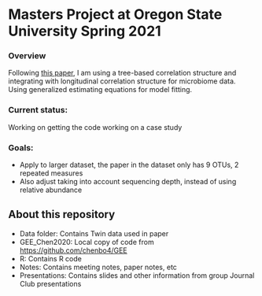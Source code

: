 # Masters Project at Oregon State University Spring 2021


### Overview
Following [this paper](https://journals.plos.org/ploscompbiol/article?id=10.1371/journal.pcbi.1008108), I am using a tree-based correlation structure and integrating with longitudinal correlation structure for microbiome data. Using generalized estimating equations for model fitting.

### Current status:
Working on getting the code working on a case study

### Goals:

- Apply to larger dataset, the paper in the dataset only has 9 OTUs, 2 repeated measures
- Also adjust taking into account sequencing depth, instead of using relative abundance

## About this repository

 - Data folder: Contains Twin data used in paper
 - GEE_Chen2020: Local copy of code from https://github.com/chenbo4/GEE
 - R: Contains R code
 - Notes: Contains meeting notes, paper notes, etc
 - Presentations: Contains slides and other information from group Journal Club presentations
